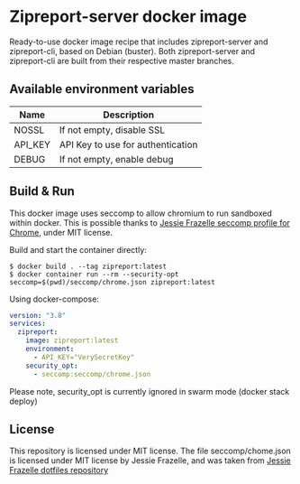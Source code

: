 # Zipreport-server docker image

Ready-to-use docker image recipe that includes zipreport-server and zipreport-cli, based on Debian (buster).
Both zipreport-server and zipreport-cli are built from their respective master branches.

## Available environment variables

|Name|Description|
|---|---|
|NOSSL| If not empty, disable SSL|
|API_KEY| API Key to use for authentication|
|DEBUG| If not empty, enable debug|

## Build & Run


This docker image uses seccomp to allow chromium to run sandboxed within docker. This is possible thanks to 
[Jessie Frazelle seccomp profile for Chrome](https://github.com/jessfraz/dotfiles/blob/master/etc/docker/seccomp/chrome.json),
under MIT license.


Build and start the container directly:

```shell
$ docker build . --tag zipreport:latest
$ docker container run --rm --security-opt seccomp=$(pwd)/seccomp/chrome.json zipreport:latest
```

Using docker-compose:
```yaml
version: "3.8"
services:
  zipreport:
    image: zipreport:latest
    environment:
      - API_KEY="VerySecretKey" 
    security_opt:
      - seccomp:seccomp/chrome.json
```

Please note, security_opt is currently ignored in swarm mode (docker stack deploy)

## License

This repository is licensed under MIT license.
The file seccomp/chome.json is licensed under MIT license by Jessie Frazelle, and was taken from
[Jessie Frazelle dotfiles repository](https://github.com/jessfraz/dotfiles)
